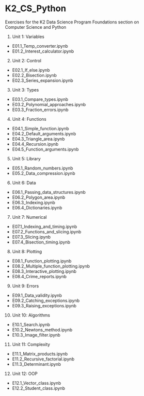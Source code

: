 # K2_CS_Python
Exercises for the K2 Data Science Program Foundations section on Computer Science and Python

1. Unit 1: Variables
  * E01.1_Temp_converter.ipynb
  * E01.2_Interest_calculator.ipynb
2. Unit 2: Control
  * E02.1_If_else.ipynb
  * E02.2_Bisection.ipynb
  * E02.3_Series_expansion.ipynb
3. Unit 3: Types
  * E03.1_Compare_types.ipynb
  * E03.2_Polynomial_approaches.ipynb
  * E03.3_Fraction_errors.ipynb
4. Unit 4: Functions
  * E04.1_Simple_function.ipynb
  * E04.2_Default_arguments.ipynb
  * E04.3_Triangle_area.ipynb
  * E04.4_Recursion.ipynb
  * E04.5_Function_arguments.ipynb
5. Unit 5: Library
  * E05.1_Random_numbers.ipynb
  * E05.2_Data_compression.ipynb
6. Unit 6: Data
  * E06.1_Passing_data_structures.ipynb
  * E06.2_Polygon_area.ipynb
  * E06.3_Indexing.ipynb
  * E06.4_Dictionaries.ipynb
7. Unit 7: Numerical
  * E07.1_Indexing_and_timing.ipynb
  * E07.2_Functions_and_slicing.ipynb
  * E07.3_Slicing.ipynb
  * E07.4_Bisection_timing.ipynb
8. Unit 8: Plotting
  * E08.1_Function_plotting.ipynb
  * E08.2_Multiple_function_plotting.ipynb
  * E08.3_Interactive_plotting.ipynb
  * E08.4_Crime_reports.ipynb
9. Unit 9: Errors
  * E09.1_Data_validity.ipynb
  * E09.2_Catching_exceptions.ipynb
  * E09.3_Raising_exceptions.ipynb
10. Unit 10: Algorithms
  * E10.1_Search.ipynb
  * E10.2_Newtons_method.ipynb
  * E10.3_Image_filter.ipynb
11. Unit 11: Complexity
  * E11.1_Matrix_products.ipynb
  * E11.2_Recursive_factorial.ipynb
  * E11.3_Determinant.ipynb
12. Unit 12: OOP
  * E12.1_Vector_class.ipynb
  * E12.2_Student_class.ipynb
